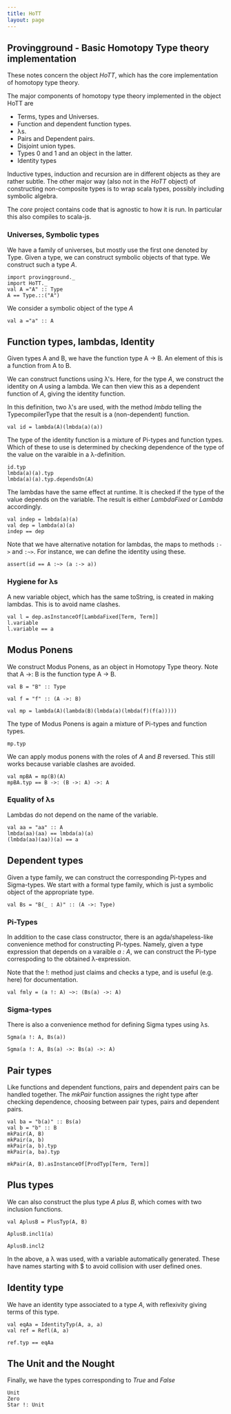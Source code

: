 ```yaml
---
title: HoTT
layout: page
---
```


## Provingground - Basic Homotopy Type theory implementation

These notes concern the object _HoTT_, which has the core implementation of homotopy type theory.

The major components of homotopy type theory implemented in the object HoTT are

* Terms, types and Universes.
* Function and dependent function types.
* λs.
* Pairs and Dependent pairs.
* Disjoint union types.
* Types 0 and 1 and an object in the latter.
* Identity types

Inductive types, induction and recursion are in different objects as they are rather subtle. The other major way (also not in the _HoTT_ object) of constructing non-composite types is to wrap scala types, possibly including symbolic algebra.


The _core_ project contains code that is agnostic to how it is run. In particular this also compiles to scala-js.




### Universes, Symbolic types

We have a family of universes, but mostly use the first one denoted by Type. Given a type, we can construct symbolic objects of that type. We construct such a type _A_.


```tut
import provingground._
import HoTT._
val A ="A" :: Type
A == Type.::("A")
```

We consider a symbolic object of the type _A_


```tut
val a ="a" :: A
```


## Function types, lambdas, Identity

Given types A and B, we have the function type A → B. An element of this is a function from A to B.

We can construct functions using λ's. Here, for the type _A_, we construct the identity on _A_ using a lambda. We can then view this as a dependent function of _A_, giving the identity function.

In this definition, two λ's are used, with the method _lmbda_ telling the TypecompilerType that the result is a (non-dependent) function.


```tut
val id = lambda(A)(lmbda(a)(a))
```


The type of the identity function is a mixture of Pi-types and function types. Which of these to use is determined by checking dependence of the type of the value on the varaible in a λ-definition.


```tut
id.typ
lmbda(a)(a).typ
lmbda(a)(a).typ.dependsOn(A)
```


The lambdas have the same effect at runtime. It is checked if the type of the value depends on the variable.
The result is either _LambdaFixed_ or _Lambda_ accordingly.


```tut
val indep = lmbda(a)(a)
val dep = lambda(a)(a)
indep == dep
```

Note that we have alternative notation for lambdas, the maps to methods `:->` and `:~>`.
For instance, we can define the identity using these.

```tut
assert(id == A :~> (a :-> a))
```

### Hygiene for λs

A new variable object, which has the same toString, is created in making lambdas. This is to avoid name clashes.


```tut
val l = dep.asInstanceOf[LambdaFixed[Term, Term]]
l.variable
l.variable == a
```

## Modus Ponens

We construct Modus Ponens, as an object in Homotopy Type theory. Note that A ->: B is the function type A → B.


```tut
val B = "B" :: Type

val f = "f" :: (A ->: B)

val mp = lambda(A)(lambda(B)(lmbda(a)(lmbda(f)(f(a)))))
```

The type of Modus Ponens is again a mixture of Pi-types and function types.


```tut
mp.typ
```


We can apply modus ponens with the roles of _A_ and _B_ reversed. This still works because variable clashes are avoided.


```tut
val mpBA = mp(B)(A)
mpBA.typ == B ->: (B ->: A) ->: A
```


### Equality of λs

Lambdas do not depend on the name of the variable.


```tut
val aa = "aa" :: A
lmbda(aa)(aa) == lmbda(a)(a)
(lmbda(aa)(aa))(a) == a
```


## Dependent types

Given a type family, we can construct the corresponding Pi-types and Sigma-types. We start with a formal type family, which is just a symbolic object of the appropriate type.


```tut
val Bs = "B(_ : A)" :: (A ->: Type)
```


### Pi-Types

In addition to the case class constructor, there is an agda/shapeless-like  convenience method for constructing Pi-types. Namely, given a type expression that depends on a varaible _a : A_, we can construct the Pi-type correspoding to the obtained λ-expression.

Note that the !: method just claims and checks a type, and is useful (e.g. here) for documentation.


```tut
val fmly = (a !: A) ~>: (Bs(a) ->: A)
```


### Sigma-types

There is also a convenience method for defining Sigma types using λs.


```tut
Sgma(a !: A, Bs(a))
```



```tut
Sgma(a !: A, Bs(a) ->: Bs(a) ->: A)
```


## Pair types

Like functions and dependent functions, pairs and dependent pairs can be handled together. The _mkPair_ function assignes the right type after checking dependence, choosing between pair types, pairs and dependent pairs.


```tut
val ba = "b(a)" :: Bs(a)
val b = "b" :: B
mkPair(A, B)
mkPair(a, b)
mkPair(a, b).typ
mkPair(a, ba).typ
```


```tut
mkPair(A, B).asInstanceOf[ProdTyp[Term, Term]]
```


## Plus types

We can also construct the plus type _A plus B_, which comes with two inclusion functions.


```tut
val AplusB = PlusTyp(A, B)
```


```tut
AplusB.incl1(a)
```


```tut
AplusB.incl2
```

In the above, a λ was used, with a variable automatically generated. These have names starting with $ to avoid collision with user defined ones.

## Identity type

We have an identity type associated to a type _A_, with reflexivity giving terms of this type.


```tut
val eqAa = IdentityTyp(A, a, a)
val ref = Refl(A, a)
```


```tut
ref.typ == eqAa
```


## The Unit and the  Nought

Finally, we have the types corresponding to _True_ and _False_


```tut
Unit
Zero
Star !: Unit
```
